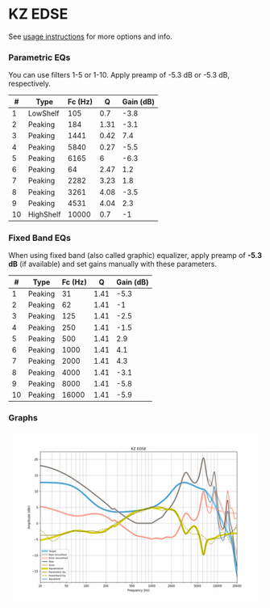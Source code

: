 # KZ EDSE
See [usage instructions](https://github.com/jaakkopasanen/AutoEq#usage) for more options and info.

### Parametric EQs
You can use filters 1-5 or 1-10. Apply preamp of -5.3 dB or -5.3 dB, respectively.

|   # | Type      |   Fc (Hz) |    Q |   Gain (dB) |
|-----|-----------|-----------|------|-------------|
|   1 | LowShelf  |       105 | 0.7  |        -3.8 |
|   2 | Peaking   |       184 | 1.31 |        -3.1 |
|   3 | Peaking   |      1441 | 0.42 |         7.4 |
|   4 | Peaking   |      5840 | 0.27 |        -5.5 |
|   5 | Peaking   |      6165 | 6    |        -6.3 |
|   6 | Peaking   |        64 | 2.47 |         1.2 |
|   7 | Peaking   |      2282 | 3.23 |         1.8 |
|   8 | Peaking   |      3261 | 4.08 |        -3.5 |
|   9 | Peaking   |      4531 | 4.04 |         2.3 |
|  10 | HighShelf |     10000 | 0.7  |        -1   |

### Fixed Band EQs
When using fixed band (also called graphic) equalizer, apply preamp of **-5.3 dB** (if available) and set gains manually with these parameters.

|   # | Type    |   Fc (Hz) |    Q |   Gain (dB) |
|-----|---------|-----------|------|-------------|
|   1 | Peaking |        31 | 1.41 |        -5.3 |
|   2 | Peaking |        62 | 1.41 |        -1   |
|   3 | Peaking |       125 | 1.41 |        -2.5 |
|   4 | Peaking |       250 | 1.41 |        -1.5 |
|   5 | Peaking |       500 | 1.41 |         2.9 |
|   6 | Peaking |      1000 | 1.41 |         4.1 |
|   7 | Peaking |      2000 | 1.41 |         4.3 |
|   8 | Peaking |      4000 | 1.41 |        -3.1 |
|   9 | Peaking |      8000 | 1.41 |        -5.8 |
|  10 | Peaking |     16000 | 1.41 |        -5.9 |

### Graphs
![](./KZ%20EDSE.png)
